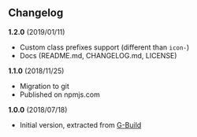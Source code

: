 ## Changelog
__1.2.0__ (2019/01/11)
* Custom class prefixes support (different than `icon-`)
* Docs (README.md, CHANGELOG.md, LICENSE)

__1.1.0__ (2018/11/25)
* Migration to git
* Published on npmjs.com

__1.0.0__ (2018/07/18)
* Initial version, extracted from [G-Build](https://github.com/considonet/g-build)
